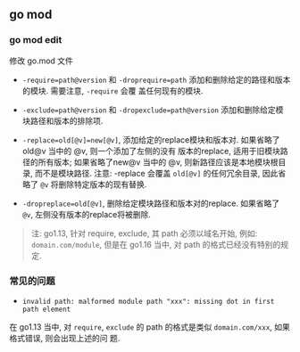 ## go mod 

### go mod edit

修改 go.mod 文件

- `-require=path@version` 和 `-droprequire=path` 添加和删除给定的路径和版本的模块. 需要注意, `-require` 会覆
盖任何现有的模块.

- `-exclude=path@version` 和 `-dropexclude=path@version` 添加和删除给定模块路径和版本的排除项. 

- `-replace=old[@v]=new[@v]`, 添加给定的replace模块和版本对. 如果省略了old@v 当中的 @v, 则一个添加了左侧的没有
版本的replace, 适用于旧模块路径的所有版本; 如果省略了new@v 当中的 @v, 则新路径应该是本地模块根目录, 而不是模块路径. 
注意: -replace 会覆盖 `old[@v]` 的任何冗余目录, 因此省略了 `@v` 将删除特定版本的现有替换.

- `-dropreplace=old[@v]`, 删除给定模块路径和版本对的replace. 如果省略了 `@v`, 左侧没有版本的replace将被删除.

> 注: go1.13, 针对 require, exclude, 其 path 必须以域名开始, 例如: `domain.com/module`, 但是在 go1.16 当中, 
对 path 的格式已经没有特别的规定.


### 常见的问题

- `invalid path: malformed module path "xxx": missing dot in first path element` 

在 go1.13 当中, 对 `require`, `exclude` 的 path 的格式是类似 `domain.com/xxx`, 如果格式错误, 则会出现上述的问
题.

